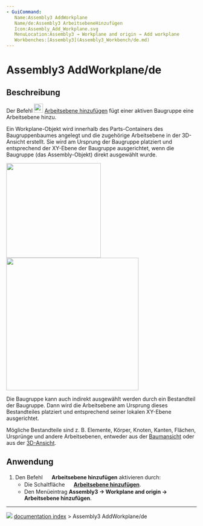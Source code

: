 ```yaml
---
- GuiCommand:
   Name:Assembly3 AddWorkplane
   Name/de:Assembly3 ArbeitsebeneHinzufügen
   Icon:Assembly_Add_Workplane.svg‎‎
   MenuLocation:Assembly3 → Workplane and origin → Add workplane
   Workbenches:[Assembly3](Assembly3_Workbench/de.md)
---
```


# Assembly3 AddWorkplane/de

## Beschreibung

Der Befehl <img alt="" src=images/Assembly_Add_Workplane.svg  style="width:24px;"> [Arbeitsebene hinzufügen](Assembly3_AddWorkplane/de.md) fügt einer aktiven Baugruppe eine Arbeitsebene hinzu.

Ein Workplane-Objekt wird innerhalb des Parts-Containers des Baugruppenbaumes angelegt und die zugehörige Arbeitsebene in der 3D-Ansicht erstellt. Sie wird am Ursprung der Baugruppe platziert und entsprechend der XY-Ebene der Baugruppe ausgerichtet, wenn die Baugruppe (das Assembly-Objekt) direkt ausgewählt wurde.

<img alt="" src=images/Assembly_Add_Workplane-01.png  style="width:250px;"> <img alt="" src=images/Assembly_Add_Workplane-02.png  style="width:350px;">

Die Baugruppe kann auch indirekt ausgewählt werden durch ein Bestandteil der Baugruppe. Dann wird die Arbeitsebene am Ursprung dieses Bestandteiles platziert und entsprechend seiner lokalen XY-Ebene ausgerichtet.

Mögliche Bestandteile sind z. B. Elemente, Körper, Knoten, Kanten, Flächen, Ursprünge und andere Arbeitsebenen, entweder aus der [Baumansicht](Tree_view/de.md) oder aus der [3D-Ansicht](3D_view/de.md).

## Anwendung

1.  Den Befehl <img alt="" src=images/Assembly_Add_Workplane.svg  style="width:16px;"> **Arbeitsebene hinzufügen** aktivieren durch:
    -   Die Schaltfläche **<img src="images/Assembly_Add_Workplane.svg_" width=16px> [Arbeitsebene hinzufügen](Assembly3_AddWorkplane/de.md)**.
    -   Den Menüeintrag **Assembly3 → Workplane and origin → <img src="images/Assembly_Add_Workplane.svg_" width=16px> Arbeitsebene hinzufügen**.



---
![](images/Button_right.svg) [documentation index](../README.md) > Assembly3 AddWorkplane/de
